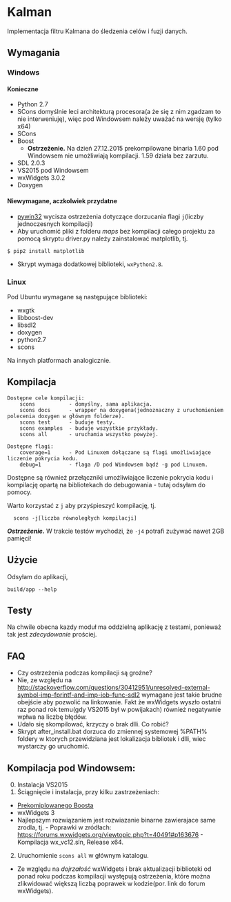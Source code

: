 # Kalman
Implementacja filtru Kalmana do śledzenia celów i fuzji danych.

## Wymagania
### Windows
#### Konieczne
- Python 2.7
 - SCons domyślnie leci architekturą procesora(a że się z nim zgadzam to nie interweniuję), więc pod Windowsem należy uważać na wersję (tylko x64)
- SCons
- Boost
  - **Ostrzeżenie.** Na dzień 27.12.2015 prekompilowane binaria 1.60 pod Windowsem nie umożliwiają kompilacji. 1.59 działa bez zarzutu.
- SDL 2.0.3
- VS2015 pod Windowsem
- wxWidgets 3.0.2
- Doxygen

#### Niewymagane, aczkolwiek przydatne
- [pywin32](http://sourceforge.net/projects/pywin32/) wycisza ostrzeżenia dotyczące dorzucania flagi `j`(liczby jednoczesnych kompilacji)
- Aby uruchomić pliki z folderu _maps_ bez kompilacji całego projektu za pomocą skryptu driver.py należy zainstalować matplotlib, tj.
```
$ pip2 install matplotlib
```
 - Skrypt wymaga dodatkowej biblioteki, `wxPython2.8`.


### Linux
Pod Ubuntu wymagane są następujące biblioteki:

 - wxgtk
 - libboost-dev
 - libsdl2
 - doxygen
 - python2.7
 - scons

Na innych platformach analogicznie.
## Kompilacja

```
Dostępne cele kompilacji:
    scons           - domyślny, sama aplikacja.
    scons docs      - wrapper na doxygena(jednoznaczny z uruchomieniem polecenia doxygen w głównym folderze).
    scons test      - buduje testy.
    scons examples  - buduje wszystkie przykłady.
    scons all       - uruchamia wszystko powyżej.

Dostępne flagi:
    coverage=1  	- Pod Linuxem dołączane są flagi umożliwiające liczenie pokrycia kodu.
    debug=1         - flaga /D pod Windowsem bądź -g pod Linuxem.
```
Dostępne są również przełączniki umożliwiające liczenie pokrycia kodu i kompilację opartą na bibliotekach do debugowania - tutaj odsyłam do pomocy.

Warto korzystać z `j` aby przyśpieszyć kompilację, tj.
```
  scons -j[liczba równoległych kompilacji]
```
***Ostrzeżenie.*** W trakcie testów wychodzi, że `-j4` potrafi zużywać nawet 2GB pamięci!
## Użycie

Odsyłam do aplikacji,
```
build/app --help
```

## Testy
Na chwile obecna kazdy moduł ma oddzielną aplikację z testami, ponieważ tak jest _zdecydowanie_ prościej.

## FAQ
- Czy ostrzeżenia podczas kompilacji są groźne?
 - Nie, ze względu na http://stackoverflow.com/questions/30412951/unresolved-external-symbol-imp-fprintf-and-imp-iob-func-sdl2 wymagane jest takie brudne obejście aby pozwolić na linkowanie. Fakt że wxWidgets wyszło ostatni raz ponad rok temu(gdy VS2015 był w powijakach) również negatywnie wpłwa na liczbę błędów.
- Udało się skompilować, krzyczy o brak dlli. Co robić?
 - Skrypt after_install.bat dorzuca do zmiennej systemowej %PATH% foldery w ktorych przewidziana jest lokalizacja bibliotek i dlli, wiec wystarczy go uruchomić.

## Kompilacja pod Windowsem:
0. Instalacja VS2015
1. Ściągnięcie i instalacja, przy kilku zastrzeżeniach:
 - [Prekomiplowanego Boosta](http://sourceforge.net/projects/boost/files/boost-binaries/1.59.0/boost_1_59_0-msvc-14.0-64.exe/download)
  - wxWidgets 3
   - Najlepszym rozwiązaniem jest rozwiazanie binarne zawierajace same zrodla, tj.
    - Poprawki w zródłach: https://forums.wxwidgets.org/viewtopic.php?t=40491#p163676
    - Kompilacja wx_vc12.sln, Release x64.
2. Uruchomienie `scons all` w głównym katalogu.
 - Ze względu na _dojrzałość_ wxWidgets i brak aktualizacji biblioteki od ponad roku podczas kompilacji występują ostrzeżenia, które można zlikwidować większą liczbą poprawek w kodzie(por. link do forum wxWidgets).
